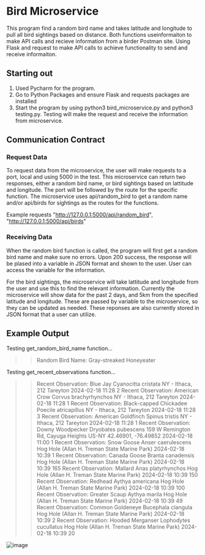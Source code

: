 # Bird Microservice 
This program find a random bird name and takes latitude and longitude to pull all bird sightings based on distance. Both functions useinformaiton to make API calls and recieve information from a birder Postman site. Using Flask and request to make API calls to achieve functionality to send and receive informaiton.

## Starting out
1. Used Pycharm for the program. 
2. Go to Python Packages and ensure Flask and requests packages are installed
3. Start the program by using python3 bird_microservice.py and python3 testing.py. Testing will make the request and receive the information from microservice.

## Communication Contract
### Request Data
To request data from the microservice, the user will make requests to a port, local and using 5000 in the test. This microservice can return two responses, either a random bird name, or bird sightings based on lattitude and longitude. The port will be followed by the route for the specific function. The microservice uses api/random_bird to get a random name and/or api/birds for sightings as the routes for the functions. 

Example requests
"http://127.0.0.1:5000/api/random_bird",
"http://127.0.0.1:5000/api/birds"

### Receiving Data
When the random bird function is called, the program will first get a random bird name and make sure no errors. Upon 200 success, the response will be plased into a variable in JSON format and shown to the user. User can access the variable for the information.

For the bird sightings, the microservice will take lattitude and longitude from the user and use this to find the relevant information. Currently the microservice will show data for the past 2 days, and 5km from the specified latitude and longitude. These are passed by variable to the microservice, so they can be updated as needed. These reponses are also currently stored in JSON format that a user can utilize.

## Example Output
Testing get_random_bird_name function...
  >> Random Bird Name: Gray-streaked Honeyeater

Testing get_recent_observations function...
  >> Recent Observation: Blue Jay Cyanocitta cristata NY - Ithaca, 212 Tareyton 2024-02-18 11:28 2
  >> Recent Observation: American Crow Corvus brachyrhynchos NY - Ithaca, 212 Tareyton 2024-02-18 11:28 1
  >> Recent Observation: Black-capped Chickadee Poecile atricapillus NY - Ithaca, 212 Tareyton 2024-02-18 11:28 3
  >> Recent Observation: American Goldfinch Spinus tristis NY - Ithaca, 212 Tareyton 2024-02-18 11:28 1
  >> Recent Observation: Downy Woodpecker Dryobates pubescens 159 W Remington Rd, Cayuga Heights US-NY 42.46901, -76.49852 2024-02-18 11:00 1
  >> Recent Observation: Snow Goose Anser caerulescens Hog Hole (Allan H. Treman State Marine Park) 2024-02-18 10:39 1
  >> Recent Observation: Canada Goose Branta canadensis Hog Hole (Allan H. Treman State Marine Park) 2024-02-18 10:39 165
  >> Recent Observation: Mallard Anas platyrhynchos Hog Hole (Allan H. Treman State Marine Park) 2024-02-18 10:39 150
  >> Recent Observation: Redhead Aythya americana Hog Hole (Allan H. Treman State Marine Park) 2024-02-18 10:39 100
  >> Recent Observation: Greater Scaup Aythya marila Hog Hole (Allan H. Treman State Marine Park) 2024-02-18 10:39 49
  >> Recent Observation: Common Goldeneye Bucephala clangula Hog Hole (Allan H. Treman State Marine Park) 2024-02-18 10:39 2
  >> Recent Observation: Hooded Merganser Lophodytes cucullatus Hog Hole (Allan H. Treman State Marine Park) 2024-02-18 10:39 20



![image](https://github.com/GageBrady92/CS361/assets/114173520/c3b12148-3ceb-4f5c-a11d-084b4baa02ce)


